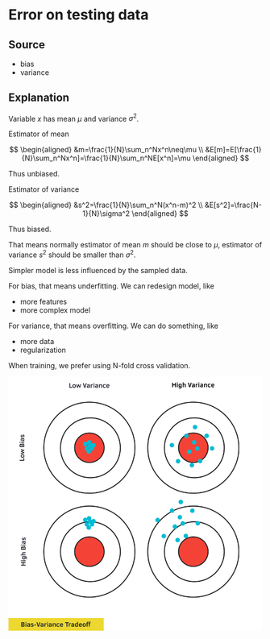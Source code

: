 <a><script src="https://slippersss.github.io/Mathjax.js"></script></a>

# Error on testing data

## Source

* bias  
* variance

## Explanation

Variable $x$ has mean $\mu$ and variance $\sigma^2$.

Estimator of mean

$$
\begin{aligned}
&m=\frac{1}{N}\sum_n^Nx^n\neq\mu
\\
&E[m]=E[\frac{1}{N}\sum_n^Nx^n]=\frac{1}{N}\sum_n^NE[x^n]=\mu
\end{aligned}
$$

Thus unbiased.

Estimator of variance

$$
\begin{aligned}
&s^2=\frac{1}{N}\sum_n^N(x^n-m)^2
\\
&E[s^2]=\frac{N-1}{N}\sigma^2
\end{aligned}
$$

Thus biased.

That means normally estimator of mean $m$ should be close to $\mu$, estimator of variance $s^2$ should be smaller than $\sigma^2$.

Simpler model is less influenced by the sampled data.

For bias, that means underfitting. We can redesign model, like

* more features  
* more complex model

For variance, that means overfitting. We can do something, like

* more data  
* regularization

When training, we prefer using N-fold cross validation.

![BiasVariance](ErrorOnTestingData.annex/BiasVariance.png)
